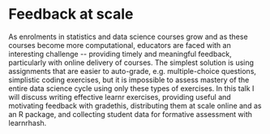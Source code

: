 # Feedback at scale

As enrolments in statistics and data science courses grow and as these courses become more computational, educators are faced with an interesting challenge -- providing timely and meaningful feedback, particularly with online delivery of courses. The simplest solution is using assignments that are easier to auto-grade, e.g. multiple-choice questions, simplistic coding exercises, but it is impossible to assess mastery of the entire data science cycle using only these types of exercises. In this talk I will discuss writing effective learnr exercises, providing useful and motivating feedback with gradethis, distributing them at scale online and as an R package, and collecting student data for formative assessment with learnrhash.
